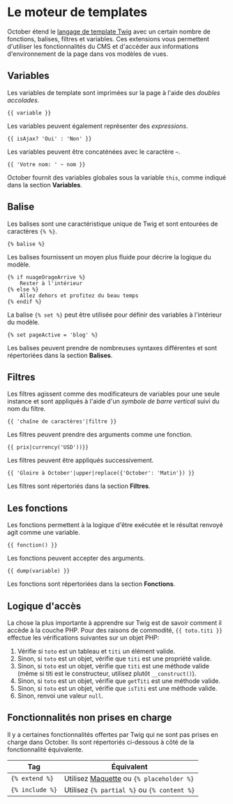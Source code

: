 # Le moteur de templates

October étend le [langage de template Twig](http://twig.sensiolabs.org/documentation) avec un certain nombre de fonctions, balises, filtres et variables. Ces extensions vous permettent d'utiliser les fonctionnalités du CMS et d'accéder aux informations d'environnement de la page dans vos modèles de vues.

## Variables

Les variables de template sont imprimées sur la page à l'aide des _doubles accolades_.

    {{ variable }}

Les variables peuvent également représenter des _expressions_.

    {{ isAjax? 'Oui' : 'Non' }}

Les variables peuvent être concaténées avec le caractère `~`.

    {{ 'Votre nom: ' ~ nom }}

October fournit des variables globales sous la variable `this`, comme indiqué dans la section **Variables**.

## Balise

Les balises sont une caractéristique unique de Twig et sont entourées de caractères `{% %}`.

    {% balise %}

Les balises fournissent un moyen plus fluide pour décrire la logique du modèle.

    {% if nuageOrageArrive %}
        Rester à l'intérieur
    {% else %}
        Allez dehors et profitez du beau temps
    {% endif %}

La balise `{% set %}` peut être utilisée pour définir des variables à l'intérieur du modèle.

    {% set pageActive = 'blog' %}

Les balises peuvent prendre de nombreuses syntaxes différentes et sont répertoriées dans la section **Balises**.

## Filtres

Les filtres agissent comme des modificateurs de variables pour une seule instance et sont appliqués à l'aide d'un _symbole de barre vertical_ suivi du nom du filtre.

    {{ 'chaîne de caractères'|filtre }}

Les filtres peuvent prendre des arguments comme une fonction.

    {{ prix|currency('USD'))}}

Les filtres peuvent être appliqués successivement.

    {{ 'Gloire à October'|upper|replace({'October': 'Matin'}) }}

Les filtres sont répertoriés dans la section **Filtres**.

## Les fonctions

Les fonctions permettent à la logique d'être exécutée et le résultat renvoyé agit comme une variable.

    {{ fonction() }}

Les fonctions peuvent accepter des arguments.

    {{ dump(variable) }}

Les fonctions sont répertoriées dans la section **Fonctions**.

## Logique d'accès

La chose la plus importante à apprendre sur Twig est de savoir comment il accède à la couche PHP. Pour des raisons de commodité, `{{ toto.titi }}` effectue les vérifications suivantes sur un objet PHP:

1. Vérifie si `toto` est un tableau et `titi` un élément valide.
1. Sinon, si `toto` est un objet, vérifie que `titi` est une propriété valide.
1. Sinon, si `toto` est un objet, vérifie que `titi` est une méthode valide (même si titi est le constructeur, utilisez plutôt `__construct()`).
1. Sinon, si `toto` est un objet, vérifie que `getTiti` est une méthode valide.
1. Sinon, si `toto` est un objet, vérifie que `isTiti` est une méthode valide.
1. Sinon, renvoi une valeur `null`.

## Fonctionnalités non prises en charge

Il y a certaines fonctionnalités offertes par Twig qui ne sont pas prises en charge dans October. Ils sont répertoriés ci-dessous à côté de la fonctionnalité équivalente.

| Tag             | Équivalent                                                                        |
| --------------- | --------------------------------------------------------------------------------- |
| `{% extend %}`  | Utilisez [Maquette](http://octobercms.fr/docs/cms/layouts) ou `{% placeholder %}` |
| `{% include %}` | Utilisez `{% partial %}` ou `{% content %}`                                       |
